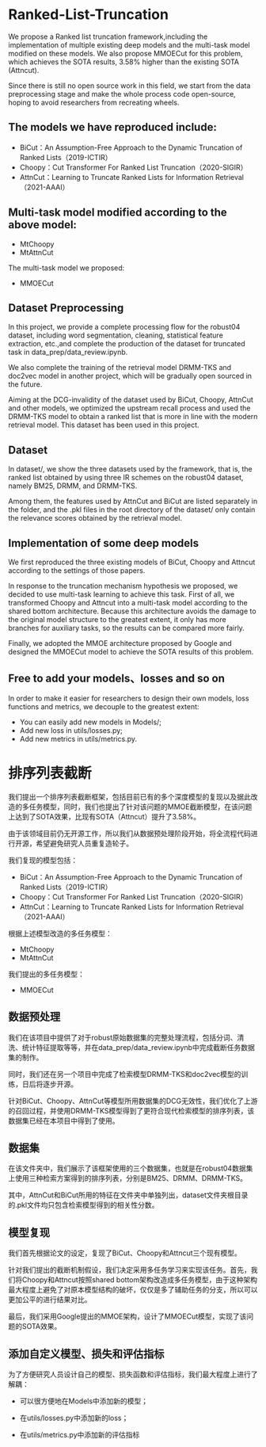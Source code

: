 # Ranked-List-Truncation 

We propose a Ranked list truncation framework,including the implementation of multiple existing deep models and the multi-task model modified on these models. We also propose MMOECut for this problem, which achieves the SOTA results, 3.58% higher than the existing SOTA (Attncut).

Since there is still no open source work in this field, we start from the data preprocessing stage and make the whole process code open-source, hoping to avoid researchers from recreating wheels.

## The models we have reproduced include:

* BiCut：An Assumption-Free Approach to the Dynamic Truncation of Ranked Lists（2019-ICTIR）
* Choopy：Cut Transformer For Ranked List Truncation（2020-SIGIR）
* AttnCut：Learning to Truncate Ranked Lists for Information Retrieval（2021-AAAI）

## Multi-task model modified according to the above model:

* MtChoopy
* MtAttnCut

The multi-task model we proposed:
* MMOECut

## Dataset Preprocessing

In this project, we provide a complete processing flow for the robust04 dataset, including word segmentation, cleaning, statistical feature extraction, etc.,and complete the production of the dataset for truncated task in data_prep/data_review.ipynb.

We also complete the training of the retrieval model DRMM-TKS and doc2vec model in another project, which will be gradually open sourced in the future.

Aiming at the DCG-invalidity of the dataset used by BiCut, Choopy, AttnCut and other models, we optimized the upstream recall process and used the DRMM-TKS model to obtain a ranked list that is more in line with the modern retrieval model. This dataset has been used in this project.

## Dataset

In dataset/, we show the three datasets used by the framework, that is, the ranked list obtained by using three IR schemes on the robust04 dataset, namely BM25, DRMM, and DRMM-TKS.

Among them, the features used by AttnCut and BiCut are listed separately in the folder, and the .pkl files in the root directory of the dataset/ only contain the relevance scores obtained by the retrieval model.

## Implementation of some deep models

We first reproduced the three existing models of BiCut, Choopy and Attncut according to the settings of those papers.

In response to the truncation mechanism hypothesis we proposed, we decided to use multi-task learning to achieve this task. First of all, we transformed Choopy and Attncut into a multi-task model according to the shared bottom architecture. Because this architecture avoids the damage to the original model structure to the greatest extent, it only has more branches for auxiliary tasks, so the results can be compared more fairly. 

Finally, we adopted the MMOE architecture proposed by Google and designed the MMOECut model to achieve the SOTA results of this problem.

## Free to add your models、losses and so on

In order to make it easier for researchers to design their own models, loss functions and metrics, we decouple to the greatest extent:

* You can easily add new models in Models/;
* Add new loss in utils/losses.py;
* Add new metrics in utils/metrics.py.



# 排序列表截断

我们提出一个排序列表截断框架，包括目前已有的多个深度模型的复现以及据此改造的多任务模型，同时，我们也提出了针对该问题的MMOE截断模型，在该问题上达到了SOTA效果，比现有SOTA（Attncut）提升了3.58%。

由于该领域目前仍无开源工作，所以我们从数据预处理阶段开始，将全流程代码进行开源，希望避免研究人员重复造轮子。

我们复现的模型包括：

* BiCut：An Assumption-Free Approach to the Dynamic Truncation of Ranked Lists（2019-ICTIR）
* Choopy：Cut Transformer For Ranked List Truncation（2020-SIGIR）
* AttnCut：Learning to Truncate Ranked Lists for Information Retrieval（2021-AAAI）

根据上述模型改造的多任务模型：

* MtChoopy
* MtAttnCut

我们提出的多任务模型：

* MMOECut

## 数据预处理

我们在该项目中提供了对于robust原始数据集的完整处理流程，包括分词、清洗、统计特征提取等等，并在data_prep/data_review.ipynb中完成截断任务数据集的制作。

同时，我们还在另一个项目中完成了检索模型DRMM-TKS和doc2vec模型的训练，日后将逐步开源。

针对BiCut、Choopy、AttnCut等模型所用数据集的DCG无效性，我们优化了上游的召回过程，并使用DRMM-TKS模型得到了更符合现代检索模型的排序列表，该数据集已经在本项目中得到了使用。

## 数据集

在该文件夹中，我们展示了该框架使用的三个数据集，也就是在robust04数据集上使用三种检索方案得到的排序列表，分别是BM25、DRMM、DRMM-TKS。

其中，AttnCut和BiCut所用的特征在文件夹中单独列出，dataset文件夹根目录的.pkl文件均只包含检索模型得到的相关性分数。

## 模型复现

我们首先根据论文的设定，复现了BiCut、Choopy和Attncut三个现有模型。

针对我们提出的截断机制假设，我们决定采用多任务学习来实现该任务。首先，我们将Choopy和Attncut按照shared bottom架构改造成多任务模型，由于这种架构最大程度上避免了对原本模型结构的破坏，仅仅是多了辅助任务的分支，所以可以更加公平的进行结果对比。

最后，我们采用Google提出的MMOE架构，设计了MMOECut模型，实现了该问题的SOTA效果。

## 添加自定义模型、损失和评估指标

为了方便研究人员设计自己的模型、损失函数和评估指标，我们最大程度上进行了解耦：

* 可以很方便地在Models中添加新的模型；

* 在utils/losses.py中添加新的loss；

* 在utils/metrics.py中添加新的评估指标